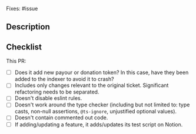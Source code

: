 <!-- Thank you for your pull request! Before marking it as "Ready for review",
please ensure that all items of checklist are satisfied and that CI checks are
passing.  -->

Fixes: #issue

## Description

<!-- Describe your changes here. -->

## Checklist

This PR:

- [ ] Does it add new payour or donation token? In this case, have they been added to the indexer to avoid it to crash?
- [ ] Includes only changes relevant to the original ticket. Significant refactoring needs to be separated.
- [ ] Doesn't disable eslint rules.
- [ ] Doesn't work around the type checker (including but not limited to: type casts, non-null assertions, `@ts-ignore`, unjustified optional values).
- [ ] Doesn't contain commented out code.
- [ ] If adding/updating a feature, it adds/updates its test script on Notion.
